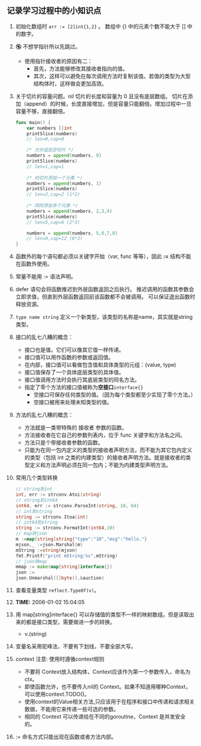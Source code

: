 ## 记录学习过程中的小知识点

1. 初始化数组时 `arr := [2]int{1,2}` 。
    数组中 {} 中的元素个数不能大于 [] 中的数字。
    
2. :mute: 不想学指针所以先跳过。
    - 使用指针接收者的原因有二：
        - 首先，方法能够修改其接收者指向的值。
        - 其次，这样可以避免在每次调用方法时复制该值。若值的类型为大型结构体时，这样做会更加高效。
 
3. 关于切片的容量问题。nil 切片的长度和容量为 0 且没有底层数组。
    切片在添加（append）的时候，长度直接增加，但是容量只能翻倍。增加过程中一旦容量不够，直接翻倍。
    ```Go
    func main() {    
        var numbers []int
        printSlice(numbers)
        // len=0,cap=0 
    
        /* 允许追加空切片 */
        numbers = append(numbers, 0)
        printSlice(numbers)
        // len=1,cap=1
     
        /* 向切片添加一个元素 */
        numbers = append(numbers, 1)
        printSlice(numbers)
        // len=2,cap=2 (1*2)
     
        /* 同时添加多个元素 */
        numbers = append(numbers, 2,3,4)
        printSlice(numbers)
        // len=5,cap=6 (2*3)
    
        numbers = append(numbers, 5,6,7,8)
        // len=9,cap=12 (6*2)
    }
    ```
    
4. 函数外的每个语句都必须以关键字开始（var, func 等等），因此 **:=** 结构不能在函数外使用。
 
5. 常量不能用 := 语法声明。
    
6. defer 语句会将函数推迟到外层函数返回之后执行。
    推迟调用的函数其参数会立即求值，但直到外层函数返回前该函数都不会被调用。
    可以保证退出函数时释放资源。
    
7. `type name string` 定义一个新类型，该类型的名称是name，其实就是string类型。
 
8. 接口的乱七八糟的概念：
    - 接口也是值。它们可以像其它值一样传递。
    - 接口值可以用作函数的参数或返回值。
    - 在内部，接口值可以看做包含值和具体类型的元组：(value, type)
    - 接口值保存了一个具体底层类型的具体值。 
    - 接口值调用方法时会执行其底层类型的同名方法。
    - 指定了零个方法的接口值被称为**空接口**`interface{}`
        - 空接口可保存任何类型的值。（因为每个类型都至少实现了零个方法。）
        - 空接口被用来处理未知类型的值。
 
9. 方法的乱七八糟的概念：
    - 方法就是一类带特殊的 接收者 参数的函数。
    - 方法接收者在它自己的参数列表内，位于 func 关键字和方法名之间。
    - 方法只是个带接收者参数的函数。  
    - 只能为在同一包内定义的类型的接收者声明方法，而不能为其它包内定义的类型（包括 int 之类的内建类型）的接收者声明方法。就是接收者的类型定义和方法声明必须在同一包内；不能为内建类型声明方法。
 
10. 常用几个类型转换
    ```go
    // string到int
    int, err := strconv.Atoi(string)
    // string到int64
    int64, err := strconv.ParseInt(string, 10, 64)
    // int到string
    string := strconv.Itoa(int)
    // int64到string
    string := strconv.FormatInt(int64,10)
    // map转json
    m :=map[string]string{"type":"10","msg":"hello."}
    mjson,_ :=json.Marshal(m)
    mString :=string(mjson)
    fmt.Printf("print mString:%s",mString)
    // json转map
    mmap := make(map[string]interface{})
    json := 
    json.Unmarshal([]byte(),&auction)
    ```
    
11. 查看变量类型 `reflect.TypeOf(v)`。

12. **TIME:** 2006-01-02 15:04:05

13. 用 map[string]interface{} 可以存储值的类型不一样的映射数组。但是读取出来的都是接口类型，需要做进一步的转换。
    - v.(string)
    
14. 变量名采用驼峰法，不要有下划线，不要全部大写。

15. context 注意: 使用时遵循context规则
    - 不要将 Context放入结构体，Context应该作为第一个参数传入，命名为ctx。
    - 即使函数允许，也不要传入nil的 Context。如果不知道用哪种Context，可以使用context.TODO()。
    - 使用context的Value相关方法,只应该用于在程序和接口中传递和请求相关数据，不能用它来传递一些可选的参数。
    - 相同的 Context 可以传递给在不同的goroutine，Context 是并发安全的。
    
16. := 命名方式只能出现在函数或者方法内部。

 
    

       